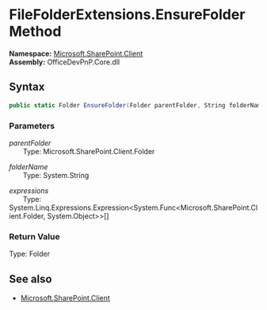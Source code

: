 # FileFolderExtensions.EnsureFolder Method  
  

**Namespace:** [Microsoft.SharePoint.Client](Microsoft.SharePoint.Client.md)  
**Assembly:** OfficeDevPnP.Core.dll  
## Syntax
```C#
public static Folder EnsureFolder(Folder parentFolder, String folderName, Expression<Func<Folder, Object>>[] expressions)
```
### Parameters
*parentFolder*  
&emsp;&emsp;Type: Microsoft.SharePoint.Client.Folder  

*folderName*  
&emsp;&emsp;Type: System.String  

*expressions*  
&emsp;&emsp;Type: System.Linq.Expressions.Expression<System.Func<Microsoft.SharePoint.Client.Folder, System.Object>>[]  

### Return Value
Type: Folder  

## See also
- [Microsoft.SharePoint.Client](Microsoft.SharePoint.Client.md)
